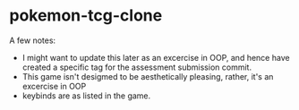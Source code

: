 # pokemon-tcg-clone

A few notes:
- I might want to update this later as an excercise in OOP, and hence have created a specific tag for the assessment submission commit.
- This game isn't desigmed to be aesthetically pleasing, rather, it's an excercise in OOP
- keybinds are as listed in the game.

